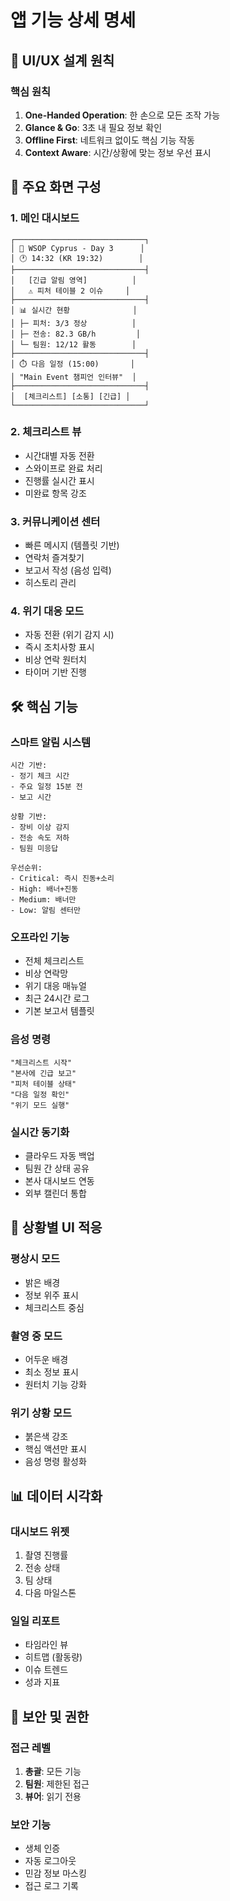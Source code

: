 # 앱 기능 상세 명세

## 🎨 UI/UX 설계 원칙

### 핵심 원칙
1. **One-Handed Operation**: 한 손으로 모든 조작 가능
2. **Glance & Go**: 3초 내 필요 정보 확인
3. **Offline First**: 네트워크 없이도 핵심 기능 작동
4. **Context Aware**: 시간/상황에 맞는 정보 우선 표시

## 📱 주요 화면 구성

### 1. 메인 대시보드
```
┌─────────────────────────────┐
│ 📍 WSOP Cyprus - Day 3      │
│ 🕐 14:32 (KR 19:32)        │
├─────────────────────────────┤
│   [긴급 알림 영역]          │
│   ⚠️ 피처 테이블 2 이슈     │
├─────────────────────────────┤
│ 📊 실시간 현황              │
│ ├─ 피처: 3/3 정상          │
│ ├─ 전송: 82.3 GB/h         │
│ └─ 팀원: 12/12 활동        │
├─────────────────────────────┤
│ ⏱️ 다음 일정 (15:00)       │
│ "Main Event 챔피언 인터뷰"  │
├─────────────────────────────┤
│  [체크리스트] [소통] [긴급] │
└─────────────────────────────┘
```

### 2. 체크리스트 뷰
- 시간대별 자동 전환
- 스와이프로 완료 처리
- 진행률 실시간 표시
- 미완료 항목 강조

### 3. 커뮤니케이션 센터
- 빠른 메시지 (템플릿 기반)
- 연락처 즐겨찾기
- 보고서 작성 (음성 입력)
- 히스토리 관리

### 4. 위기 대응 모드
- 자동 전환 (위기 감지 시)
- 즉시 조치사항 표시
- 비상 연락 원터치
- 타이머 기반 진행

## 🛠️ 핵심 기능

### 스마트 알림 시스템
```
시간 기반:
- 정기 체크 시간
- 주요 일정 15분 전
- 보고 시간

상황 기반:
- 장비 이상 감지
- 전송 속도 저하
- 팀원 미응답

우선순위:
- Critical: 즉시 진동+소리
- High: 배너+진동
- Medium: 배너만
- Low: 알림 센터만
```

### 오프라인 기능
- 전체 체크리스트
- 비상 연락망
- 위기 대응 매뉴얼
- 최근 24시간 로그
- 기본 보고서 템플릿

### 음성 명령
```
"체크리스트 시작"
"본사에 긴급 보고"
"피처 테이블 상태"
"다음 일정 확인"
"위기 모드 실행"
```

### 실시간 동기화
- 클라우드 자동 백업
- 팀원 간 상태 공유
- 본사 대시보드 연동
- 외부 캘린더 통합

## 🎯 상황별 UI 적응

### 평상시 모드
- 밝은 배경
- 정보 위주 표시
- 체크리스트 중심

### 촬영 중 모드
- 어두운 배경
- 최소 정보 표시
- 원터치 기능 강화

### 위기 상황 모드
- 붉은색 강조
- 핵심 액션만 표시
- 음성 명령 활성화

## 📊 데이터 시각화

### 대시보드 위젯
1. 촬영 진행률
2. 전송 상태
3. 팀 상태
4. 다음 마일스톤

### 일일 리포트
- 타임라인 뷰
- 히트맵 (활동량)
- 이슈 트렌드
- 성과 지표

## 🔐 보안 및 권한

### 접근 레벨
1. **총괄**: 모든 기능
2. **팀원**: 제한된 접근
3. **뷰어**: 읽기 전용

### 보안 기능
- 생체 인증
- 자동 로그아웃
- 민감 정보 마스킹
- 접근 로그 기록